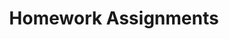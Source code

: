 ---
layout: collection
title: "Homework Assignments"
collection: assignments
permalink: /assignments/
author_profile: false
---